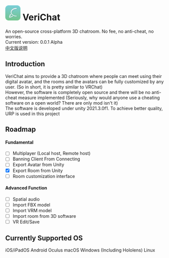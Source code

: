 # ![](Resources/VChatLogo-01.png) VeriChat
An open-source cross-platform 3D chatroom. No fee, no anti-cheat, no worries.<br />
Current version: 0.0.1 Alpha <br />
[中文版说明](README-CN.md)
## Introduction
VeriChat aims to provide a 3D chatroom where people can meet using their digital avatar, and the rooms and the avatars can be fully customized by any user. (So in short, it is pretty similar to VRChat)<br />
However, the software is completely open source and there will be no anti-cheat measure implemented (Seriously, why would anyone use a cheating software on a open world? There are only mod isn't it)<br />
The software is developed under unity 2021.3.0f1. To achieve better quality, URP is used in this project
## Roadmap

#### Fundamental
- [ ] Multiplayer (Local host, Remote host)
- [ ] Banning Client From Connecting
- [ ] Export Avatar from Unity
- [x] Export Room from Unity
- [ ] Room customization interface

#### Advanced Function
- [ ] Spatial audio
- [ ] Import FBX model
- [ ] Import VRM model
- [ ] Import room from 3D software
- [ ] VR Edit/Save

## Currently Supported OS
iOS/iPadOS
Android
Oculus
macOS
Windows (Including Hololens)
Linux


